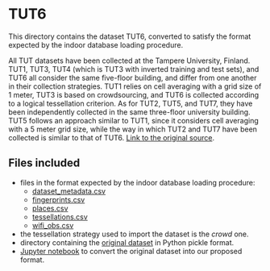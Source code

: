 # TUT6

This directory contains the dataset TUT6, converted to satisfy the format expected by the indoor database loading procedure.

All TUT datasets have been collected at the Tampere University, Finland. TUT1, TUT3, TUT4 (which is TUT3 with inverted training and test sets), and TUT6 all consider the same five-floor building, and differ from one another in their collection strategies. TUT1 relies on cell averaging with a grid size of 1 meter, TUT3 is based on crowdsourcing, and TUT6 is collected according to a logical tessellation criterion. As for TUT2, TUT5, and TUT7, they have been independently collected in the same three-floor university building. TUT5 follows an approach similar to TUT1, since it considers cell averaging with a 5 meter grid size, while the way in which TUT2 and TUT7 have been collected is similar to that of TUT6. [Link to the original source](https://zenodo.org/record/889798#.YnzCMhNBw-R).

## Files included

* files in the format expected by the indoor database loading procedure:
  * [dataset_metadata.csv](https://github.com/dslab-uniud/Database-indoor/blob/main/Datasets/converted_datasets/TUT6/dataset_metadata.csv)
  * [fingerprints.csv](https://github.com/dslab-uniud/Database-indoor/blob/main/Datasets/converted_datasets/TUT6/fingerprints.csv)
  * [places.csv](https://github.com/dslab-uniud/Database-indoor/blob/main/Datasets/converted_datasets/TUT6/places.csv)
  * [tessellations.csv](https://github.com/dslab-uniud/Database-indoor/blob/main/Datasets/converted_datasets/TUT6/tessellations.csv)
  * [wifi_obs.csv](https://github.com/dslab-uniud/Database-indoor/blob/main/Datasets/converted_datasets/TUT6/wifi_obs.csv)
* the tessellation strategy used to import the dataset is the _crowd_ one.
* directory containing the [original dataset](https://github.com/dslab-uniud/Database-indoor/blob/main/Datasets/raw_datasets/TUT/TUT6/) in Python pickle format.
* [Jupyter notebook](https://github.com/dslab-uniud/Database-indoor/blob/main/Datasets/tut_convert.ipynb) to convert the original dataset into our proposed format. 
